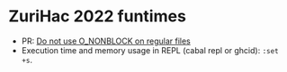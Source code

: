 # ZuriHac 2022 funtimes

- PR: [Do not use O_NONBLOCK on regular files](https://gitlab.haskell.org/ghc/ghc/-/merge_requests/7986)
- Execution time and memory usage in REPL (cabal repl or ghcid): `:set +s`.
